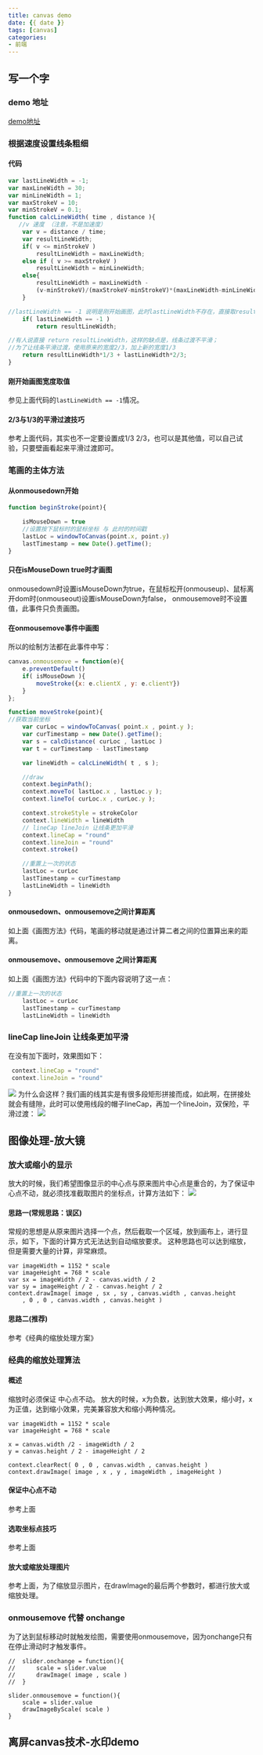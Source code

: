 ```yaml
---
title: canvas demo
date: {{ date }}
tags: [canvas]
categories: 
- 前端
---
```


## 写一个字
### demo 地址
[demo地址]()
### 根据速度设置线条粗细
#### 代码

```js
var lastLineWidth = -1;
var maxLineWidth = 30;
var minLineWidth = 1;
var maxStrokeV = 10;
var minStrokeV = 0.1;
function calcLineWidth( time , distance ){
   //v 速度 （注意，不是加速度）
    var v = distance / time;
    var resultLineWidth;
    if( v <= minStrokeV )
        resultLineWidth = maxLineWidth;
    else if ( v >= maxStrokeV )
        resultLineWidth = minLineWidth;
    else{
        resultLineWidth = maxLineWidth -
        (v-minStrokeV)/(maxStrokeV-minStrokeV)*(maxLineWidth-minLineWidth);
    }

//lastLineWidth == -1 说明是刚开始画图，此时lastLineWidth不存在，直接取resultLineWidth
    if( lastLineWidth == -1 )
        return resultLineWidth;

//有人说直接 return resultLineWidth，这样的缺点是，线条过渡不平滑；
//为了让线条平滑过渡，使用原来的宽度2/3，加上新的宽度1/3
    return resultLineWidth*1/3 + lastLineWidth*2/3;
}
```
#### 刚开始画图宽度取值
参见上面代码的`lastLineWidth == -1`情况。

#### 2/3与1/3的平滑过渡技巧
参考上面代码，其实也不一定要设置成1/3 2/3，也可以是其他值，可以自己试验，只要壁画看起来平滑过渡即可。

### 笔画的主体方法
#### 从onmousedown开始
```js
function beginStroke(point){

    isMouseDown = true
    //设置按下鼠标时的鼠标坐标 与 此时的时间戳
    lastLoc = windowToCanvas(point.x, point.y)
    lastTimestamp = new Date().getTime();
}
```
#### 只在isMouseDown true时才画图
onmousedown时设置isMouseDown为true，在鼠标松开(onmouseup)、鼠标离开dom时(onmouseout)设置isMouseDown为false，
onmousemove时不设置 值，此事件只负责画图。

#### 在onmousemove事件中画图
所以的绘制方法都在此事件中写：
```js
canvas.onmousemove = function(e){
    e.preventDefault()
    if( isMouseDown ){
        moveStroke({x: e.clientX , y: e.clientY})
    }
};

function moveStroke(point){
//获取当前坐标
    var curLoc = windowToCanvas( point.x , point.y );
    var curTimestamp = new Date().getTime();
    var s = calcDistance( curLoc , lastLoc )
    var t = curTimestamp - lastTimestamp

    var lineWidth = calcLineWidth( t , s );

    //draw
    context.beginPath();
    context.moveTo( lastLoc.x , lastLoc.y );
    context.lineTo( curLoc.x , curLoc.y );

    context.strokeStyle = strokeColor
    context.lineWidth = lineWidth
    // lineCap lineJoin 让线条更加平滑
    context.lineCap = "round"
    context.lineJoin = "round"
    context.stroke()

    //重置上一次的状态
    lastLoc = curLoc
    lastTimestamp = curTimestamp
    lastLineWidth = lineWidth
}
```
#### onmousedown、onmousemove之间计算距离
如上面《画图方法》代码，笔画的移动就是通过计算二者之间的位置算出来的距离。
#### onmousemove、onmousemove 之间计算距离
如上面《画图方法》代码中的下面内容说明了这一点：
```js
//重置上一次的状态
    lastLoc = curLoc
    lastTimestamp = curTimestamp
    lastLineWidth = lineWidth
```
### lineCap lineJoin 让线条更加平滑
在没有加下面时，效果图如下：
```js
 context.lineCap = "round"
 context.lineJoin = "round"
```
![](/image/canvas/canvas_demo/font.jpg)
为什么会这样？我们画的线其实是有很多段矩形拼接而成，如此啊，在拼接处就会有缝隙，此时可以使用线段的帽子lineCap，再加一个lineJoin，双保险，平滑过渡：
![](/image/canvas/canvas_demo/line.jpg)

## 图像处理-放大镜
### 放大或缩小的显示
放大的时候，我们希望图像显示的中心点与原来图片中心点是重合的，为了保证中心点不动，就必须找准截取图片的坐标点，计算方法如下：
![](/image/canvas/canvas_demo/scale.jpg)
#### 思路一(常规思路：误区)
常规的思想是从原来图片选择一个点，然后截取一个区域，放到画布上，进行显示，如下，下面的计算方式无法达到自动缩放要求。
这种思路也可以达到缩放，但是需要大量的计算，非常麻烦。
```
var imageWidth = 1152 * scale
var imageHeight = 768 * scale
var sx = imageWidth / 2 - canvas.width / 2
var sy = imageHeight / 2 - canvas.height / 2
context.drawImage( image , sx , sy , canvas.width , canvas.height 
    , 0 , 0 , canvas.width , canvas.height )
```
#### 思路二(推荐)
参考《经典的缩放处理方案》

### 经典的缩放处理算法
#### 概述
缩放时必须保证 中心点不动。
放大的时候，x为负数，达到放大效果，缩小时，x为正值，达到缩小效果，完美兼容放大和缩小两种情况。
```
var imageWidth = 1152 * scale
var imageHeight = 768 * scale

x = canvas.width /2 - imageWidth / 2 
y = canvas.height / 2 - imageHeight / 2

context.clearRect( 0 , 0 , canvas.width , canvas.height )
context.drawImage( image , x , y , imageWidth , imageHeight )
```
#### 保证中心点不动
参考上面
#### 选取坐标点技巧
参考上面
#### 放大或缩放处理图片
参考上面，为了缩放显示图片，在drawImage的最后两个参数时，都进行放大或缩放处理。

### onmousemove 代替 onchange
为了达到鼠标移动时就触发绘图，需要使用onmousemove，因为onchange只有在停止滑动时才触发事件。
```
//  slider.onchange = function(){
//      scale = slider.value
//      drawImage( image , scale )
//  }

slider.onmousemove = function(){
    scale = slider.value
    drawImageByScale( scale )
}
```
## 离屏canvas技术-水印demo
 